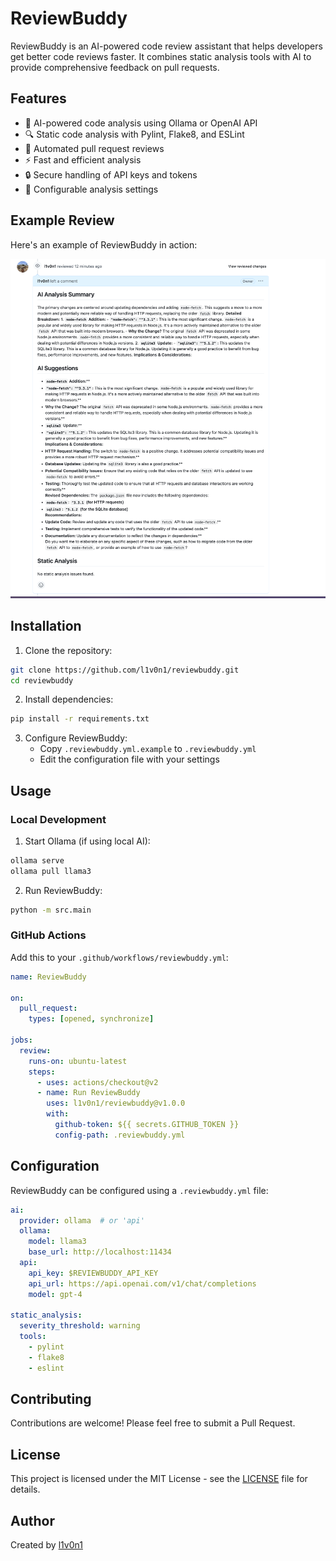 # ReviewBuddy

ReviewBuddy is an AI-powered code review assistant that helps developers get better code reviews faster. It combines static analysis tools with AI to provide comprehensive feedback on pull requests.

## Features

- 🤖 AI-powered code analysis using Ollama or OpenAI API
- 🔍 Static code analysis with Pylint, Flake8, and ESLint
- 📝 Automated pull request reviews
- ⚡ Fast and efficient analysis
- 🔒 Secure handling of API keys and tokens
- 🎯 Configurable analysis settings

## Example Review

Here's an example of ReviewBuddy in action:

![ReviewBuddy Example Review](screen.png)

## Installation

1. Clone the repository:
```bash
git clone https://github.com/l1v0n1/reviewbuddy.git
cd reviewbuddy
```

2. Install dependencies:
```bash
pip install -r requirements.txt
```

3. Configure ReviewBuddy:
   - Copy `.reviewbuddy.yml.example` to `.reviewbuddy.yml`
   - Edit the configuration file with your settings

## Usage

### Local Development

1. Start Ollama (if using local AI):
```bash
ollama serve
ollama pull llama3
```

2. Run ReviewBuddy:
```bash
python -m src.main
```

### GitHub Actions

Add this to your `.github/workflows/reviewbuddy.yml`:

```yaml
name: ReviewBuddy

on:
  pull_request:
    types: [opened, synchronize]

jobs:
  review:
    runs-on: ubuntu-latest
    steps:
      - uses: actions/checkout@v2
      - name: Run ReviewBuddy
        uses: l1v0n1/reviewbuddy@v1.0.0
        with:
          github-token: ${{ secrets.GITHUB_TOKEN }}
          config-path: .reviewbuddy.yml
```

## Configuration

ReviewBuddy can be configured using a `.reviewbuddy.yml` file:

```yaml
ai:
  provider: ollama  # or 'api'
  ollama:
    model: llama3
    base_url: http://localhost:11434
  api:
    api_key: $REVIEWBUDDY_API_KEY
    api_url: https://api.openai.com/v1/chat/completions
    model: gpt-4

static_analysis:
  severity_threshold: warning
  tools:
    - pylint
    - flake8
    - eslint
```

## Contributing

Contributions are welcome! Please feel free to submit a Pull Request.

## License

This project is licensed under the MIT License - see the [LICENSE](LICENSE) file for details.

## Author

Created by [l1v0n1](https://github.com/l1v0n1) 